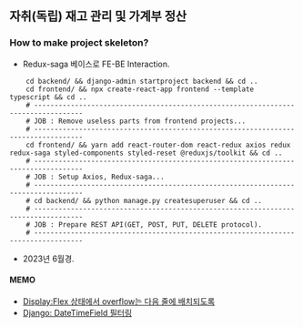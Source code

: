 ## 자취(독립) 재고 관리 및 가계부 정산

### How to make project skeleton?
- Redux-saga 베이스로 FE-BE Interaction.
```shell
    cd backend/ && django-admin startproject backend && cd ..   
    cd frontend/ && npx create-react-app frontend --template typescript && cd ..
    # ----------------------------------------------------------------------------------
    # JOB : Remove useless parts from frontend projects...
    # ----------------------------------------------------------------------------------
    cd frontend/ && yarn add react-router-dom react-redux axios redux redux-saga styled-components styled-reset @reduxjs/toolkit && cd ..   
    # ----------------------------------------------------------------------------------
    # JOB : Setup Axios, Redux-saga...
    # ----------------------------------------------------------------------------------
    # cd backend/ && python manage.py createsuperuser && cd ..
    # ----------------------------------------------------------------------------------
    # JOB : Prepare REST API(GET, POST, PUT, DELETE protocol).
    # ----------------------------------------------------------------------------------
```
- 2023년 6월경.   




#### MEMO
- [Display:Flex 상태에서 overflow는 다음 줄에 배치되도록](https://stackoverflow.com/questions/62249771/how-can-i-make-my-flex-divs-overflow-to-the-next-line)
- [Django: DateTimeField 필터링](https://stackoverflow.com/questions/1317714/how-can-i-filter-a-date-of-a-datetimefield-in-django)